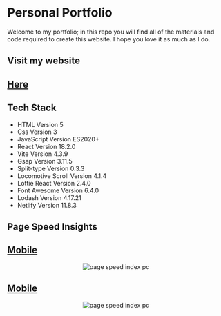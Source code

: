 # Personal Portfolio
Welcome to my portfolio; in this repo you will find all of the materials and code required to create this website. I hope you love it as much as I do.

## Visit my website
<h2>
  <a target='_blank' href='https://heisjuanda.netlify.app/'>
    Here
  </a>
</h2>

## Tech Stack
- HTML Version 5
- Css Version 3
- JavaScript Version ES2020+
- React Version 18.2.0
- Vite Version 4.3.9
- Gsap Version 3.11.5
- Split-type Version 0.3.3
- Locomotive Scroll Version 4.1.4
- Lottie React Version 2.4.0
- Font Awesome Version 6.4.0
- Lodash Version 4.17.21
- Netlify Version 11.8.3

## Page Speed Insights
<h2>
  <a target='_blank' href='https://pagespeed.web.dev/analysis/https-heisjuanda-netlify-app/2ttj0zob82?form_factor=desktop'>
    Mobile
  </a>
</h2>
<center>
  <img src='https://user-images.githubusercontent.com/63882053/254421410-d3ec78f8-abe1-4e56-a290-b190d5f88b02.png' alt='page speed index pc' />
</center>
<h2>
  <a target='_blank' href='https://pagespeed.web.dev/analysis/https-heisjuanda-netlify-app/2ttj0zob82?form_factor=mobile'>
    Mobile
  </a>
</h2>
<center>
  <img src='https://user-images.githubusercontent.com/63882053/254421619-05f805ae-f184-48ed-8084-e1df047ece17.png' alt='page speed index pc' />
</center>
